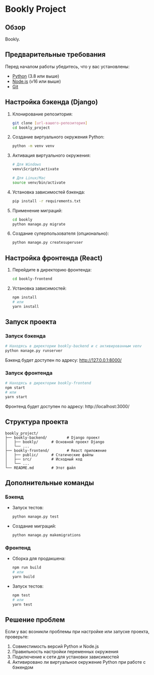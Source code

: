 # Bookly Project

## Обзор
Bookly.

## Предварительные требования
Перед началом работы убедитесь, что у вас установлены:
- [Python](https://www.python.org/) (3.8 или выше)
- [Node.js](https://nodejs.org/) (v16 или выше)
- [Git](https://git-scm.com/)

## Настройка бэкенда (Django)

1. Клонирование репозитория:
   ```bash
   git clone [url-вашего-репозитория]
   cd bookly_project
   ```

2. Создание виртуального окружения Python:
   ```bash
   python -m venv venv
   ```

3. Активация виртуального окружения:
   ```bash
   # Для Windows
   venv\Scripts\activate
   
   # Для Linux/Mac
   source venv/bin/activate
   ```

4. Установка зависимостей бэкенда:
   ```bash
   pip install -r requirements.txt
   ```

5. Применение миграций:
   ```bash
   cd bookly
   python manage.py migrate
   ```

6. Создание суперпользователя (опционально):
   ```bash
   python manage.py createsuperuser
   ```

## Настройка фронтенда (React)

1. Перейдите в директорию фронтенда:
   ```bash
   cd bookly-frontend
   ```

2. Установка зависимостей:
   ```bash
   npm install
   # или
   yarn install
   ```

## Запуск проекта

### Запуск бэкенда
```bash
# Находясь в директории bookly-backend и с активированным venv
python manage.py runserver
```
Бэкенд будет доступен по адресу: http://127.0.0.1:8000/

### Запуск фронтенда
```bash
# Находясь в директории bookly-frontend
npm start
# или
yarn start
```
Фронтенд будет доступен по адресу: http://localhost:3000/

## Структура проекта
```
bookly_project/
├── bookly-backend/         # Django проект
│   ├── bookly/      # Основной проект Django
│   └── ...
├── bookly-frontend/        # React приложение
│   ├── public/      # Статические файлы
│   ├── src/         # Исходный код
│   └── ...
└── README.md        # Этот файл
```

## Дополнительные команды

### Бэкенд
- Запуск тестов:
  ```bash
  python manage.py test
  ```
- Создание миграций:
  ```bash
  python manage.py makemigrations
  ```

### Фронтенд
- Сборка для продакшена:
  ```bash
  npm run build
  # или
  yarn build
  ```
- Запуск тестов:
  ```bash
  npm test
  # или
  yarn test
  ```

## Решение проблем

Если у вас возникли проблемы при настройке или запуске проекта, проверьте:
1. Совместимость версий Python и Node.js
2. Правильность настройки переменных окружения
3. Подключение к сети для установки зависимостей
4. Активировано ли виртуальное окружение Python при работе с бэкендом
